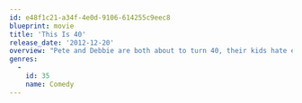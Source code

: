 ```yaml
---
id: e48f1c21-a34f-4e0d-9106-614255c9eec8
blueprint: movie
title: 'This Is 40'
release_date: '2012-12-20'
overview: "Pete and Debbie are both about to turn 40, their kids hate each other, both of their businesses are failing, they're on the verge of losing their house, and their relationship is threatening to fall apart."
genres:
  -
    id: 35
    name: Comedy
---
```

